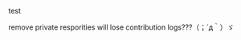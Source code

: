 test

<!--
- 👋 Hi, I’m @Leningkoei
- 👀 I’m interested in ...
- 🌱 I’m currently learning ...
- 💞️ I’m looking to collaborate on ...
- 📫 How to reach me ...
--->

<!---
Leningkoei/Leningkoei is a ✨ special ✨ repository because its `README.md` (this file) appears on your GitHub profile.
You can click the Preview link to take a look at your changes.
--->

remove private resporities will lose contribution logs???（；´д｀）ゞ
